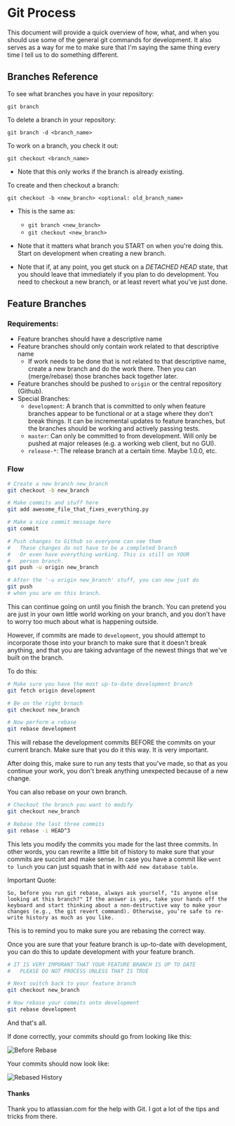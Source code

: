 # Git Process

This document will provide a quick overview of how, what, and when you should use some of the general git commands for development. It also serves as a way for me to make sure that I'm saying the same thing every time I tell us to do something different.

## Branches Reference

To see what branches you have in your repository:

`git branch`

To delete a branch in your repository:

`git branch -d <branch_name>`

To work on a branch, you check it out:

`git checkout <branch_name>`

* Note that this only works if the branch is already existing.

To create and then checkout a branch:

`git checkout -b <new_branch> <optional: old_branch_name>`

* This is the same as:
    * `git branch <new_branch>`
    * `git checkout <new_branch>`

* Note that it matters what branch you START on when you're doing this. Start on development when creating a new branch.
* Note that if, at any point, you get stuck on a *DETACHED HEAD* state, that you should leave that immediately if you plan to do development. You need to checkout a new branch, or at least revert what you've just done.

## Feature Branches

### Requirements:

- Feature branches should have a descriptive name
- Feature branches should only contain work related to that descriptive name
    - If work needs to be done that is not related to that descriptive name, create a new branch and do the work there. Then you can (merge/rebase) those branches back together later.
- Feature branches should be pushed to `origin` or the central repository (Github).
- Special Branches:
    - `development`: A branch that is committed to only when feature branches appear to be functional or at a stage where they don't break things. It can be incremental updates to feature branches, but the branches should be working and actively passing tests.
    - `master`: Can only be committed to from development. Will only be pushed at major releases (e.g. a working web client, but no GUI).
    - `release-*`: The release branch at a certain time. Maybe 1.0.0, etc.

### Flow

```bash
# Create a new branch new_branch
git checkout -b new_branch

# Make commits and stuff here
git add awesome_file_that_fixes_everything.py

# Make a nice commit message here
git commit

# Push changes to Github so everyone can see them
#   These changes do not have to be a completed branch
#   Or even have everything working. This is still on YOUR
#   person branch.
git push -u origin new_branch

# After the '-u origin new_branch' stuff, you can now just do
git push
# when you are on this branch.
```

This can continue going on until you finish the branch. You can pretend you are just in your own little world working on your branch, and you don't have to worry too much about what is happening outside.

However, if commits are made to `development`, you should attempt to incorporate those into your branch to make sure that it doesn't break anything, and that you are taking advantage of the newest things that we've built on the branch.

To do this:

```bash
# Make sure you have the most up-to-date development branch
git fetch origin development

# Be on the right brnach
git checkout new_branch

# Now perform a rebase
git rebase development
```

This will rebase the development commits BEFORE the commits on your current branch. Make sure that you do it this way. It is very important.

After doing this, make sure to run any tests that you've made, so that as you continue your work, you don't break anything unexpected because of a new change.

You can also rebase on your own branch.

```bash
# Checkout the branch you want to modify
git checkout new_branch

# Rebase the last three commits
git rebase -i HEAD^3
```

This lets you modify the commits you made for the last three commits. In other words, you can rewrite a little bit of history to make sure that your commits are succint and make sense. In case you have a commit like `went to lunch` you can just squash that in with `Add new database table`.

Important Quote:

```
So, before you run git rebase, always ask yourself, "Is anyone else looking at this branch?" If the answer is yes, take your hands off the keyboard and start thinking about a non-destructive way to make your changes (e.g., the git revert command). Otherwise, you’re safe to re-write history as much as you like.
```

This is to remind you to make sure you are rebasing the correct way.

Once you are sure that your feature branch is up-to-date with development, you can do this to update development with your feature branch.

```bash
# IT IS VERY IMPORANT THAT YOUR FEATURE BRANCH IS UP TO DATE
#   PLEASE DO NOT PROCESS UNLESS THAT IS TRUE

# Next switch back to your feature branch
git checkout new_branch

# Now rebase your commits onto development
git rebase development
```

And that's all. 

If done correctly, your commits should go from looking like this:

![Before Rebase](https://www.atlassian.com/git/images/tutorials/advanced/merging-vs-rebasing/01.svg)

Your commits should now look like:

![Rebased History](https://www.atlassian.com/git/images/tutorials/advanced/merging-vs-rebasing/03.svg)

#### Thanks

Thank you to atlassian.com for the help with Git. I got a lot of the tips and tricks from there.
